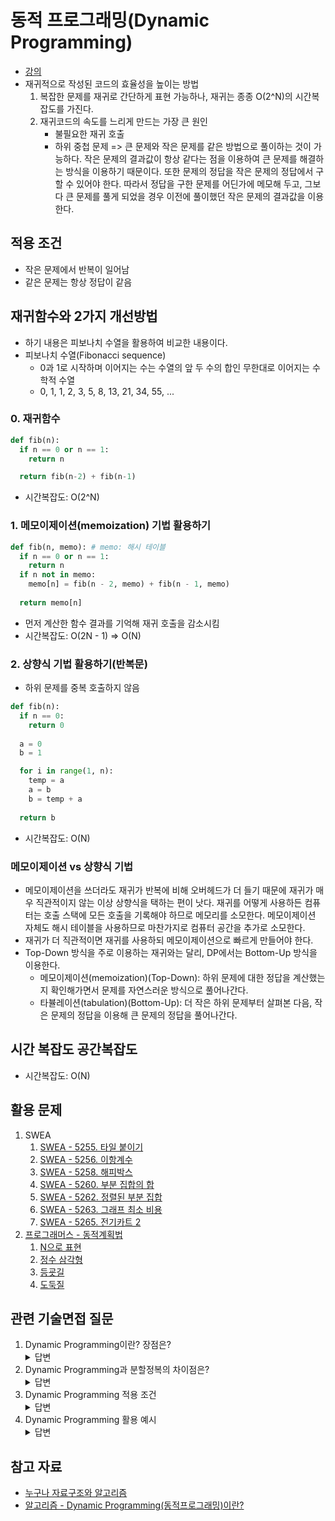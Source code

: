 # 동적 프로그래밍(Dynamic Programming)
- [강의](https://www.youtube.com/watch?v=5Lu34WIx2Us)
- 재귀적으로 작성된 코드의 효율성을 높이는 방법
  1. 복잡한 문제를 재귀로 간단하게 표현 가능하나, 재귀는 종종 O(2^N)의 시간복잡도를 가진다.
  2. 재귀코드의 속도를 느리게 만드는 가장 큰 원인
      - 불필요한 재귀 호출
      - 하위 중첩 문제
      => 큰 문제와 작은 문제를 같은 방법으로 풀이하는 것이 가능하다. 작은 문제의 결과값이 항상 같다는 점을 이용하여 큰 문제를 해결하는 방식을 이용하기 때문이다. 또한 문제의 정답을 작은 문제의 정답에서 구할 수 있어야 한다. 따라서 정답을 구한 문제를 어딘가에 메모해 두고, 그보다 큰 문제를 풀게 되었을 경우 이전에 풀이했던 작은 문제의 결과값을 이용한다.

## 적용 조건
- 작은 문제에서 반복이 일어남
- 같은 문제는 항상 정답이 같음

## 재귀함수와 2가지 개선방법
- 하기 내용은 피보나치 수열을 활용하여 비교한 내용이다.
- 피보나치 수열(Fibonacci sequence)
    - 0과 1로 시작하며 이어지는 수는 수열의 앞 두 수의 합인 무한대로 이어지는 수학적 수열
    - 0, 1, 1, 2, 3, 5, 8, 13, 21, 34, 55, ...

### 0. 재귀함수
```python
def fib(n):
  if n == 0 or n == 1:
    return n

  return fib(n-2) + fib(n-1)
```
- 시간복잡도: O(2^N)

### 1. 메모이제이션(memoization) 기법 활용하기
```python
def fib(n, memo): # memo: 해시 테이블
  if n == 0 or n == 1:
    return n
  if n not in memo:
    memo[n] = fib(n - 2, memo) + fib(n - 1, memo)
  
  return memo[n]
```
- 먼저 계산한 함수 결과를 기억해 재귀 호출을 감소시킴
- 시간복잡도: O(2N - 1) => O(N)

### 2. 상향식 기법 활용하기(반복문)
- 하위 문제를 중복 호출하지 않음
```python
def fib(n):
  if n == 0:
    return 0
   
  a = 0
  b = 1

  for i in range(1, n):
    temp = a
    a = b
    b = temp + a
  
  return b
```
- 시간복잡도: O(N)

### 메모이제이션 vs 상향식 기법
- 메모이제이션을 쓰더라도 재귀가 반복에 비해 오버헤드가 더 들기 때문에 재귀가 매우 직관적이지 않는 이상 상향식을 택하는 편이 낫다. 재귀를 어떻게 사용하든 컴퓨터는 호출 스택에 모든 호출을 기록해야 하므로 메모리를 소모한다. 메모이제이션 자체도 해시 테이블을 사용하므로 마찬가지로 컴퓨터 공간을 추가로 소모한다. 
- 재귀가 더 직관적이면 재귀를 사용하되 메모이제이션으로 빠르게 만들어야 한다.
- Top-Down 방식을 주로 이용하는 재귀와는 달리, DP에서는 Bottom-Up 방식을 이용한다.
    - 메모이제이션(memoization)(Top-Down): 하위 문제에 대한 정답을 계산했는지 확인해가면서 문제를 자연스러운 방식으로 풀어나간다.
    - 타뷸레이션(tabulation)(Bottom-Up): 더 작은 하위 문제부터 살펴본 다음, 작은 문제의 정답을 이용해 큰 문제의 정답을 풀어나간다.

## 시간 복잡도 공간복잡도
- 시간복잡도: O(N)

## 활용 문제
1. SWEA
    1. [SWEA - 5255. 타일 붙이기](https://swexpertacademy.com/main/learn/course/subjectDetail.do?courseId=AVuPDYSqAAbw5UW6&subjectId=AWUYNNbK29EDFAVT#)
    2. [SWEA - 5256. 이항계수](https://swexpertacademy.com/main/learn/course/subjectDetail.do?courseId=AVuPDYSqAAbw5UW6&subjectId=AWUYNNbK29EDFAVT#)
    3. [SWEA - 5258. 해피박스](https://swexpertacademy.com/main/learn/course/subjectDetail.do?courseId=AVuPDYSqAAbw5UW6&subjectId=AWUYNxvq3BIDFAVT)
    4. [SWEA - 5260. 부분 집합의 합](https://swexpertacademy.com/main/learn/course/subjectDetail.do?courseId=AVuPDYSqAAbw5UW6&subjectId=AWUYNxvq3BIDFAVT)
    5. [SWEA - 5262. 정렬된 부분 집합](https://swexpertacademy.com/main/learn/course/subjectDetail.do?courseId=AVuPDYSqAAbw5UW6&subjectId=AWUYODN63DsDFAVT)
    6. [SWEA - 5263. 그래프 최소 비용](https://swexpertacademy.com/main/learn/course/subjectDetail.do?courseId=AVuPDYSqAAbw5UW6&subjectId=AWUYODN63DsDFAVT)
    7. [SWEA - 5265. 전기카트 2](https://swexpertacademy.com/main/learn/course/subjectDetail.do?courseId=AVuPDYSqAAbw5UW6&subjectId=AWUYODN63DsDFAVT)
2. [프로그래머스 - 동적계획법](https://school.programmers.co.kr/learn/courses/30/parts/12263)
    1. [N으로 표현](https://school.programmers.co.kr/learn/courses/30/lessons/42895)
    2. [정수 삼각형](https://school.programmers.co.kr/learn/courses/30/lessons/43105)
    3. [등굣길](https://school.programmers.co.kr/learn/courses/30/lessons/42898)
    4. [도둑질](https://school.programmers.co.kr/learn/courses/30/lessons/42897)

## 관련 기술면접 질문
1. Dynamic Programming이란? 장점은?
    <details>
    <summary>답변</summary>
    <p>
      - 이전의 결과값들을 저장해서 처리 속도를 향상시키는 프로그래밍 기법
      - 큰 부분을 작은부분으로 분할해 문제를 해결, 작은 부분 중복해서해결함
      - * 분할/정복과 비슷하나 분할/정복은 작은 단위 문제로 나눴다가 다시 합병하며 해결하는 방법이고 동적 프로그래밍의 경우 작은 문제가 반복하여 일어난다. 이 작은 문제들의 결과값은 항상 같은데 이 값을 저장해놓고 이용한다(Memorization). 같은 문제의 답은 항상 같다. 가장 대표적인 예로 피보나치 수열이 있다.
    </p>
    </details>
2. Dynamic Programming과 분할정복의 차이점은?
    <details>
    <summary>답변</summary>
    <p>
    </p>
    </details>
3. Dynamic Programming 적용 조건
    <details>
    <summary>답변</summary>
    <p>
    </p>
    </details>
4. Dynamic Programming 활용 예시
    <details>
    <summary>답변</summary>
    <p>
        강화학습, NLP에 있어서 DP의 문제 해결방식은 큰 도움을 준다.
    </p>
    </details>

## 참고 자료
- [누구나 자료구조와 알고리즘](http://www.yes24.com/Product/Goods/61941073)
- [알고리즘 - Dynamic Programming(동적프로그래밍)이란?](https://galid1.tistory.com/507)